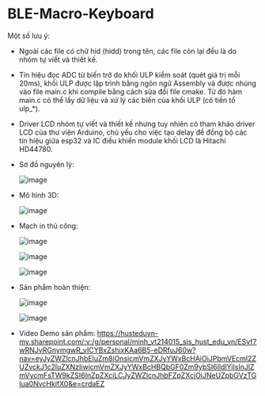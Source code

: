 # BLE-Macro-Keyboard
Một số lưu ý:
- Ngoài các file có chữ hid (hidd) trong tên, các file còn lại đều là do nhóm tự viết và thiết kế.
- Tín hiệu đọc ADC từ biến trở do khối ULP kiểm soát (quét giá trị mỗi 20ms), khối ULP được lập trình bằng ngôn ngữ Assembly và được nhúng vào file main.c khi compile bằng cách sửa đổi file cmake. Từ đó hàm main.c có thể lấy dữ liệu và xử lý các biến của khối ULP (có tiền tố ulp_*).
- Driver LCD nhóm tự viết và thiết kế nhưng tuy nhiên có tham khảo driver LCD của thư viện Arduino, chủ yếu cho việc tạo delay để đồng bộ các tín hiệu giữa esp32 và IC điều khiển module khối LCD là Hitachi HD44780.

- Sơ đồ nguyên lý:

  ![image](https://github.com/user-attachments/assets/046993eb-75bb-4525-a03e-e6be01c4c5e6)

- Mô hình 3D:
  
  ![image](https://github.com/user-attachments/assets/1fb5c4f0-3204-40b0-a6d3-0f04c846a506)

- Mạch in thủ công:
  
  ![image](https://github.com/user-attachments/assets/2eb297e3-6549-4b42-894f-4a38871b1934)

  ![image](https://github.com/user-attachments/assets/88d0f1a8-e201-4232-b32e-522b10d3f6ae)

  ![image](https://github.com/user-attachments/assets/c0a8db9b-9886-4d1a-a267-e39a6ad6a0fd)

- Sản phẩm hoàn thiện:

  ![image](https://github.com/user-attachments/assets/e44f484f-8766-4e1c-a802-8371fc110b46)

  ![image](https://github.com/user-attachments/assets/bf0b8fc9-e7b2-4678-9a1d-d063ee295808)

- Video Demo sản phẩm: https://husteduvn-my.sharepoint.com/:v:/g/personal/minh_vt214015_sis_hust_edu_vn/ESyf7wRNJvRGnymgwR_vICYBxZshixKAa6B5-eDRfuJ60w?nav=eyJyZWZlcnJhbEluZm8iOnsicmVmZXJyYWxBcHAiOiJPbmVEcml2ZUZvckJ1c2luZXNzIiwicmVmZXJyYWxBcHBQbGF0Zm9ybSI6IldlYiIsInJlZmVycmFsTW9kZSI6InZpZXciLCJyZWZlcnJhbFZpZXciOiJNeUZpbGVzTGlua0NvcHkifX0&e=crdaEZ



